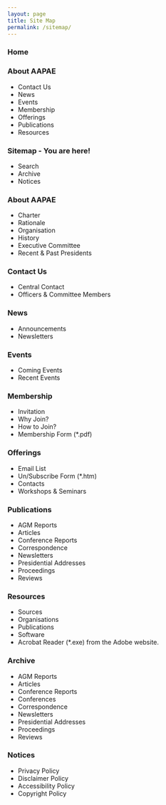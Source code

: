 ```yaml
---
layout: page
title: Site Map
permalink: /sitemap/
---
```


### Home

### About AAPAE

- Contact Us
- News
- Events
- Membership
- Offerings
- Publications
- Resources


### Sitemap - You are here!

- Search
- Archive
- Notices


### About AAPAE

- Charter
- Rationale
- Organisation
- History
- Executive Committee
- Recent & Past Presidents


### Contact Us

- Central Contact
- Officers & Committee Members


### News

- Announcements
- Newsletters


### Events

- Coming Events
- Recent Events


### Membership

- Invitation
- Why Join?
- How to Join?
- Membership Form (*.pdf)


### Offerings

- Email List
- Un/Subscribe Form (*.htm)
- Contacts
- Workshops & Seminars


### Publications

- AGM Reports
- Articles
- Conference Reports
- Correspondence
- Newsletters
- Presidential Addresses
- Proceedings
- Reviews


### Resources

- Sources
- Organisations
- Publications
- Software
- Acrobat Reader (*.exe) from the Adobe website.


### Archive

- AGM Reports
- Articles
- Conference Reports
- Conferences
- Correspondence
- Newsletters
- Presidential Addresses
- Proceedings
- Reviews


### Notices

- Privacy Policy
- Disclaimer Policy
- Accessibility Policy
- Copyright Policy


